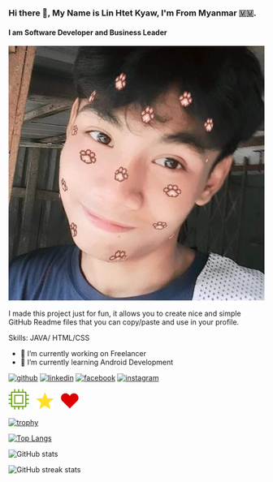 ### Hi there 👋, My Name is Lin Htet Kyaw, I'm From Myanmar 🇲🇲.
#### I am Software Developer and Business Leader
![I am Software Developer and Business Leader](https://raw.githubusercontent.com/linhtetkyaw079/Lin_Htet_Kyaw/Flutter/FB_IMG_1686266942575.jpg)

I made this project just for fun, it allows you to create nice and simple GitHub Readme files that you can copy/paste and use in your profile.

Skills: JAVA/ HTML/CSS

- 🔭 I’m currently working on Freelancer 
- 🌱 I’m currently learning Android Development 


[<img src='https://cdn.jsdelivr.net/npm/simple-icons@3.0.1/icons/github.svg' alt='github' height='40'>](https://github.com/linhtetkyaw079)  [<img src='https://cdn.jsdelivr.net/npm/simple-icons@3.0.1/icons/linkedin.svg' alt='linkedin' height='40'>](https://www.linkedin.com/in/linhtetkyaw079/)  [<img src='https://cdn.jsdelivr.net/npm/simple-icons@3.0.1/icons/facebook.svg' alt='facebook' height='40'>](https://www.facebook.com/https://m.me/LinuxLXGG)  [<img src='https://cdn.jsdelivr.net/npm/simple-icons@3.0.1/icons/instagram.svg' alt='instagram' height='40'>](https://www.instagram.com/https://m.me/LinuxLXGG/)  

<a href='https://docs.github.com/en/developers'><img src='https://raw.githubusercontent.com/acervenky/animated-github-badges/master/assets/devbadge.gif' width='40' height='40'></a> <a href='https://stars.github.com/'><img src='https://raw.githubusercontent.com/acervenky/animated-github-badges/master/assets/starbadge.gif' width='35' height='35'></a> <a href='https://docs.github.com/en/github/supporting-the-open-source-community-with-github-sponsors'><img src='https://raw.githubusercontent.com/acervenky/animated-github-badges/master/assets/sponsorbadge.gif' width='35' height='35'></a> 

[![trophy](https://github-profile-trophy.vercel.app/?username=linhtetkyaw079)](https://github.com/ryo-ma/github-profile-trophy)

[![Top Langs](https://github-readme-stats.vercel.app/api/top-langs/?username=linhtetkyaw079)](https://github.com/anuraghazra/github-readme-stats)

![GitHub stats](https://github-readme-stats.vercel.app/api?username=linhtetkyaw079&show_icons=true)  


![GitHub streak stats](https://streak-stats.demolab.com/?user=linhtetkyaw079)  

